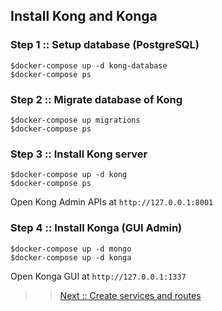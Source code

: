 ## Install Kong and Konga

### Step 1 :: Setup database (PostgreSQL)

```
$docker-compose up -d kong-database
$docker-compose ps
```

### Step 2 :: Migrate database of Kong

```
$docker-compose up migrations
$docker-compose ps
```

### Step 3 :: Install Kong server

```
$docker-compose up -d kong
$docker-compose ps
```

Open Kong Admin APIs at `http://127.0.0.1:8001`

### Step 4 :: Install Konga (GUI Admin)

```
$docker-compose up -d mongo
$docker-compose up -d konga
```

Open Konga GUI at `http://127.0.0.1:1337`

>> [Next :: Create services and routes](https://github.com/up1/course-imc-devops-5-days/blob/main/api-gateway-with-kong/workshop/01-install.md)
